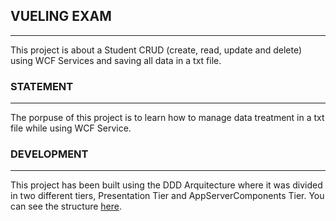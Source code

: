 ## VUELING EXAM
------------------------------------------------------------------------
This project is about a Student CRUD (create, read, update and delete) using WCF Services and saving all data in a txt file.

### STATEMENT
-----------------------------------
The porpuse of this project is to learn how to manage data treatment in a txt file while using WCF Service. 

### DEVELOPMENT
-----------------------------------
This project has been built using the DDD Arquitecture where it was divided in two different tiers, Presentation Tier and AppServerComponents Tier. You can see the structure [here](https://github.com/SergioRebo/Restaurant/blob/master/Assets/VuelingExam.png). 
